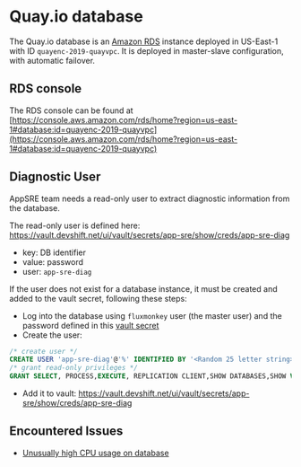 # Quay.io database

The Quay.io database is an [Amazon RDS](https://aws.amazon.com/rds/) instance deployed in US-East-1 with ID `quayenc-2019-quayvpc`.
It is deployed in master-slave configuration, with automatic failover.

## RDS console

The RDS console can be found at [https://console.aws.amazon.com/rds/home?region=us-east-1#database:id=quayenc-2019-quayvpc](https://console.aws.amazon.com/rds/home?region=us-east-1#database:id=quayenc-2019-quayvpc)

## Diagnostic User

AppSRE team needs a read-only user to extract diagnostic information from the database.

The read-only user is defined here:
https://vault.devshift.net/ui/vault/secrets/app-sre/show/creds/app-sre-diag

- key: DB identifier
- value: password
- user: `app-sre-diag`

If the user does not exist for a database instance, it must be created and added to the vault secret, following these steps:

- Log into the database using `fluxmonkey` user (the master user) and the password defined in this [vault secret](https://vault.devshift.net/ui/vault/secrets/app-interface/show/quayio-prod-us-east-1/quay/db)
- Create the user:

```sql
/* create user */
CREATE USER 'app-sre-diag'@'%' IDENTIFIED BY '<Random 25 letter string>';
/* grant read-only privileges */
GRANT SELECT, PROCESS,EXECUTE, REPLICATION CLIENT,SHOW DATABASES,SHOW VIEW ON *.* TO app-sre-diag'@'%';
```

- Add it to vault: https://vault.devshift.net/ui/vault/secrets/app-sre/show/creds/app-sre-diag

## Encountered Issues

- [Unusually high CPU usage on database](../issues/high-database-cpu.md)
